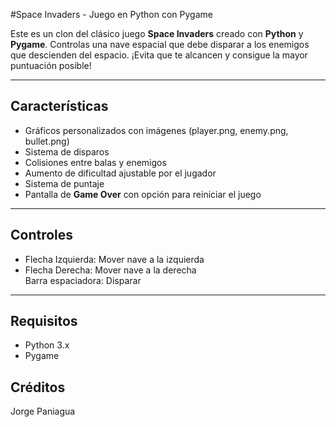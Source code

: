 #Space Invaders - Juego en Python con Pygame

Este es un clon del clásico juego **Space Invaders** creado con **Python** y **Pygame**. Controlas una nave espacial que debe disparar a los enemigos que descienden del espacio. ¡Evita que te alcancen y consigue la mayor puntuación posible!

---

## Características

- Gráficos personalizados con imágenes (player.png, enemy.png, bullet.png)
- Sistema de disparos
- Colisiones entre balas y enemigos
- Aumento de dificultad ajustable por el jugador
- Sistema de puntaje
- Pantalla de **Game Over** con opción para reiniciar el juego

---

## Controles

- Flecha Izquierda: Mover nave a la izquierda  
- Flecha Derecha: Mover nave a la derecha  
  Barra espaciadora: Disparar  

---

## Requisitos

- Python 3.x
- Pygame

## Créditos
Jorge Paniagua
